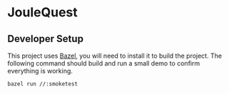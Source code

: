 # JouleQuest

## Developer Setup

This project uses [Bazel](https://bazel.build/), you will need to install it
to build the project. The following command should build and run a small demo
to confirm everything is working.

```shell
bazel run //:smoketest
```
